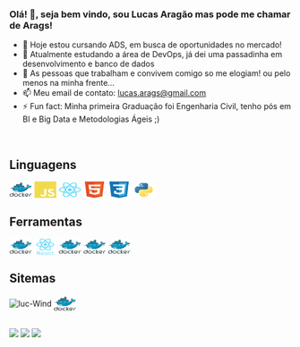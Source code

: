 ### Olá! 👋, seja bem vindo, sou Lucas Aragão mas pode me chamar de Arags!


- 🔭 Hoje estou cursando ADS, em busca de oportunidades no mercado!
- 🌱 Atualmente estudando a área de DevOps, já dei uma passadinha em desenvolvimento e banco de dados
- 👯 As pessoas que trabalham e convivem comigo so me elogiam! ou pelo menos na minha frente...
- 📫 Meu email de contato: lucas.arags@gmail.com
- ⚡ Fun fact: Minha primeira Graduação foi Engenharia Civil, tenho pós em BI e Big Data e Metodologias Ágeis ;)

<div style="display: inline_block"><br>

  ## Linguagens
  
  <img align="center" alt="luc-Js" height="30" width="40" src="https://raw.githubusercontent.com/devicons/devicon/master/icons/docker/docker-original-wordmark.svg">
  
  <img align="center" alt="luc-Js" height="30" width="40" src="https://raw.githubusercontent.com/devicons/devicon/master/icons/javascript/javascript-plain.svg">
  <img align="center" alt="luc-React" height="30" width="40" src="https://raw.githubusercontent.com/devicons/devicon/master/icons/react/react-original.svg">
  <img align="center" alt="luc-HTML" height="30" width="40" src="https://raw.githubusercontent.com/devicons/devicon/master/icons/html5/html5-original.svg">
  <img align="center" alt="luc-CSS" height="30" width="40" src="https://raw.githubusercontent.com/devicons/devicon/master/icons/css3/css3-original.svg">
  <img align="center" alt="luc-Python" height="30" width="40" src="https://raw.githubusercontent.com/devicons/devicon/master/icons/python/python-original.svg">

  ## Ferramentas
  <img align="center" alt="luc-Js" height="30" width="40" src="https://raw.githubusercontent.com/devicons/devicon/master/icons/docker/docker-original-wordmark.svg">
  <img align="center" alt="luc-Wpress" height="30" width="40" src="https://raw.githubusercontent.com/devicons/devicon/master/icons/react/react-original-wordmark.svg">
  <img align="center" alt="luc-Js" height="30" width="40" src="https://raw.githubusercontent.com/devicons/devicon/master/icons/docker/docker-original-wordmark.svg">
  <img align="center" alt="luc-Js" height="30" width="40" src="https://raw.githubusercontent.com/devicons/devicon/master/icons/docker/docker-original-wordmark.svg">
  
  <img align="center" alt="luc-Js" height="30" width="40" src="https://raw.githubusercontent.com/devicons/devicon/master/icons/docker/docker-original-wordmark.svg">

  ## Sitemas

  <img align="center" alt="luc-Wind" height="30" width="40" src="https://raw.githubusercontent.com/devicons/devicon/blob/master/icons/windows8/windows8-original.svg">
  <img align="center" alt="luc-Js" height="30" width="40" src="https://raw.githubusercontent.com/devicons/devicon/master/icons/docker/docker-original-wordmark.svg">
  

  
  
</div>
  
  ##
 
<div> 
 	<a href="https://www.twitch.tv/luc_arags" target="_blank"><img src="https://img.shields.io/badge/Twitch-9146FF?style=for-the-badge&logo=twitch&logoColor=white" target="_blank"></a>
  <a href = "mailto:lucas.arags@gmail.com"><img src="https://img.shields.io/badge/-Gmail-%23333?style=for-the-badge&logo=gmail&logoColor=white" target="_blank"></a>
  <a href="https://www.linkedin.com/in/lucas-arags" target="_blank"><img src="https://img.shields.io/badge/-LinkedIn-%230077B5?style=for-the-badge&logo=linkedin&logoColor=white" target="_blank"></a> 
  
</div>
